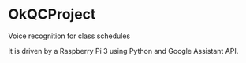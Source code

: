 # OkQCProject
Voice recognition for class schedules

It is driven by a Raspberry Pi 3 using Python and Google Assistant API.
